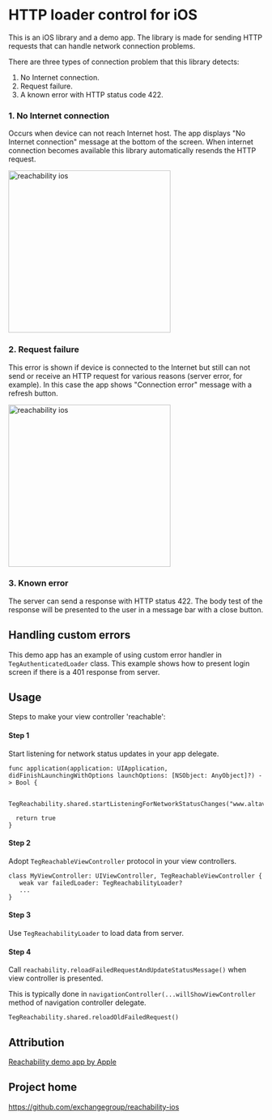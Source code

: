 # HTTP loader control for iOS

This is an iOS library and a demo app. The library is made for sending HTTP requests that can handle network connection problems.

There are three types of connection problem that this library detects:

1. No Internet connection.
1. Request failure.
1. A known error with HTTP status code 422.

### 1. No Internet connection

Occurs when device can not reach Internet host. The app displays "No Internet connection" message at the bottom of the screen. When internet connection becomes available this library automatically resends the HTTP request.

<img src='https://dl.dropboxusercontent.com/u/11143285/bikeexchange/reachability_notification/reachability-notification.png' alt='reachability ios' width='320'>

### 2. Request failure

This error is shown if device is connected to the Internet but still can not send or receive an HTTP request for various reasons (server error, for example). In this case the app shows "Connection error" message with a refresh button.

<img src='https://dl.dropboxusercontent.com/u/11143285/bikeexchange/reachability_notification/reachability-notification-2.png' alt='reachability ios' width='320'>

### 3. Known error

The server can send a response with HTTP status 422. The body test of the response will be presented to the
user in a message bar with a close button.

## Handling custom errors

This demo app has an example of using custom error handler in `TegAuthenticatedLoader` class.
This example shows how to present login screen if there is a 401 response from server.

## Usage

Steps to make your view controller 'reachable':

#### Step 1

Start listening for network status updates in your app delegate.

```
func application(application: UIApplication, didFinishLaunchingWithOptions launchOptions: [NSObject: AnyObject]?) -> Bool {

  TegReachability.shared.startListeningForNetworkStatusChanges("www.altavista.com")

  return true
}
```

#### Step 2

Adopt `TegReachableViewController` protocol in your view controllers.

```
class MyViewController: UIViewController, TegReachableViewController {
   weak var failedLoader: TegReachabilityLoader?
   ...
}
```

#### Step 3

Use `TegReachabilityLoader` to load data from server.

#### Step 4

Call `reachability.reloadFailedRequestAndUpdateStatusMessage()` when view controller is presented.

This is typically done in `navigationController(...willShowViewController` method of navigation controller delegate.

```
TegReachability.shared.reloadOldFailedRequest()
```

## Attribution

[Reachability demo app by Apple](https://developer.apple.com/library/IOs/samplecode/Reachability/Introduction/Intro.html)

## Project home

https://github.com/exchangegroup/reachability-ios
